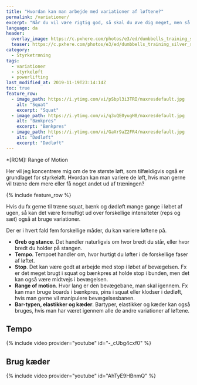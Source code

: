 ```yaml
---
title: "Hvordan kan man arbejde med variationer af løftene?"
permalink: /variationer/
excerpt: "Når du vil være rigtig god, så skal du øve dig meget, men så kan du få brug for variationer for at kunne holde til det. Hvordan kan du arbejde med variationer i løftene?"
language: da
header:
  overlay_image: https://c.pxhere.com/photos/e3/ed/dumbbells_training_silver_sports_force_mussels_body_building-600719.jpg!d
  teaser: https://c.pxhere.com/photos/e3/ed/dumbbells_training_silver_sports_force_mussels_body_building-600719.jpg!d
category:
  - Styrketræning
tags:
  - variationer
  - styrkeløft
  - powerlifting
last_modified_at: 2019-11-19T23:14:14Z
toc: true
feature_row:
  - image_path: https://i.ytimg.com/vi/pSbpl3i3TRI/maxresdefault.jpg
    alt: "Squat"
    excerpt: "Squat"
  - image_path: https://i.ytimg.com/vi/q3uQE0yugH8/maxresdefault.jpg
    alt: "Bænkpres"
    excerpt: "Bænkpres"
  - image_path: https://i.ytimg.com/vi/GaXr9aZ2FR4/maxresdefault.jpg
    alt: "Dødløft"
    excerpt: "Dødløft"
---
```


*[ROM]: Range of Motion

Her vil jeg koncentrere mig om de tre største løft, som tilfældigvis også er grundlaget for styrkeløft. Hvordan kan man variere de løft, hvis man gerne vil træne dem mere eller få noget andet ud af træningen?

{% include feature_row %}

Hvis du fx gerne til træne squat, bænk og dødløft mange gange i løbet af ugen, så kan det være fornuftigt ud over forskellige intensiteter (reps og sæt) også at bruge variationer.

Der er i hvert fald fem forskellige måder, du kan variere løftene på. 

- **Greb og stance**. Det handler naturligvis om hvor bredt du står, eller hvor bredt du holder på stangen.
- **Tempo**. Tempoet handler om, hvor hurtigt du løfter i de forskellige faser af løftet.
- **Stop**. Det kan være godt at arbejde med stop i løbet af bevægelsen. Fx er det meget brugt i squat og bænkpres at holde stop i bunden, men det kan også være midtvejs i bevægelsen.
- **Range of motion**. Hvor lang er den bevægebane, man skal igennem. Fx kan man bruge boards i bænkpres, pins i squat eller klodser i dødløft, hvis man gerne vil manipulere bevægelsesbanen.
- **Bar-typen, elastikker og kæder**. Bartyper, elastikker og kæder kan også bruges, hvis man har været igennem alle de andre variationer af løftene.

## Tempo

{% include video provider="youtube" id="-_cUbg4cxf0" %}

## Brug kæder

{% include video provider="youtube" id="AhTyE9HBnmQ" %}
